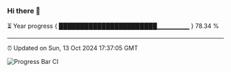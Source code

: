 ### Hi there 👋

⏳ Year progress { ███████████████████████▁▁▁▁▁▁▁ } 78.34 %

---

⏰ Updated on Sun, 13 Oct 2024 17:37:05 GMT

![Progress Bar CI](https://github.com/IshwaranRudhara/GIT-ACTION/workflows/Progress%20Bar%20CI/badge.svg)
